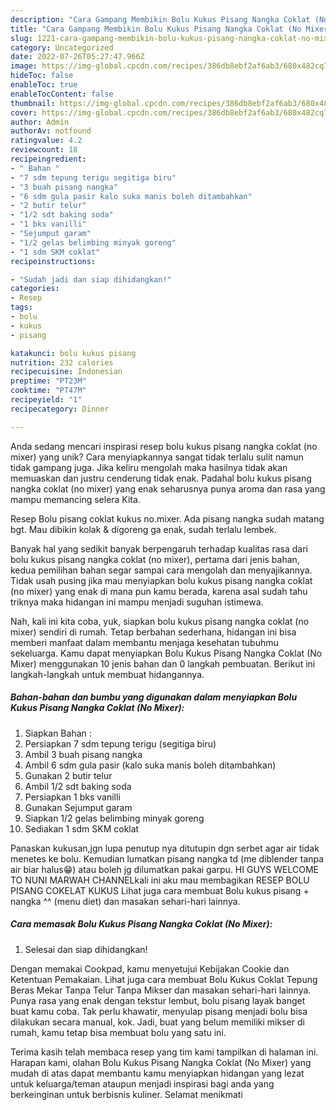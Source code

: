 ```yaml
---
description: "Cara Gampang Membikin Bolu Kukus Pisang Nangka Coklat (No Mixer) yang Mantap"
title: "Cara Gampang Membikin Bolu Kukus Pisang Nangka Coklat (No Mixer) yang Mantap"
slug: 1221-cara-gampang-membikin-bolu-kukus-pisang-nangka-coklat-no-mixer-yang-mantap
category: Uncategorized
date: 2022-07-26T05:27:47.966Z
image: https://img-global.cpcdn.com/recipes/386db8ebf2af6ab3/680x482cq70/bolu-kukus-pisang-nangka-coklat-no-mixer-foto-resep-utama.jpg
hideToc: false
enableToc: true
enableTocContent: false
thumbnail: https://img-global.cpcdn.com/recipes/386db8ebf2af6ab3/680x482cq70/bolu-kukus-pisang-nangka-coklat-no-mixer-foto-resep-utama.jpg
cover: https://img-global.cpcdn.com/recipes/386db8ebf2af6ab3/680x482cq70/bolu-kukus-pisang-nangka-coklat-no-mixer-foto-resep-utama.jpg
author: Admin
authorAv: notfound
ratingvalue: 4.2
reviewcount: 18
recipeingredient:
- " Bahan "
- "7 sdm tepung terigu segitiga biru"
- "3 buah pisang nangka"
- "6 sdm gula pasir kalo suka manis boleh ditambahkan"
- "2 butir telur"
- "1/2 sdt baking soda"
- "1 bks vanilli"
- "Sejumput garam"
- "1/2 gelas belimbing minyak goreng"
- "1 sdm SKM coklat"
recipeinstructions:

- "Sudah jadi dan siap dihidangkan!"
categories:
- Resep
tags:
- bolu
- kukus
- pisang

katakunci: bolu kukus pisang 
nutrition: 232 calories
recipecuisine: Indonesian
preptime: "PT23M"
cooktime: "PT47M"
recipeyield: "1"
recipecategory: Dinner

---
```





Anda sedang mencari inspirasi resep bolu kukus pisang nangka coklat (no mixer) yang unik? Cara menyiapkannya sangat tidak terlalu sulit namun tidak gampang juga. Jika keliru mengolah maka hasilnya tidak akan memuaskan dan justru cenderung tidak enak. Padahal bolu kukus pisang nangka coklat (no mixer) yang enak seharusnya punya aroma dan rasa yang mampu memancing selera Kita.





Resep Bolu pisang coklat kukus no.mixer. Ada pisang nangka sudah matang bgt. Mau dibikin kolak &amp; digoreng ga enak, sudah terlalu lembek.

Banyak hal yang sedikit banyak berpengaruh terhadap kualitas rasa dari bolu kukus pisang nangka coklat (no mixer), pertama dari jenis bahan, kedua pemilihan bahan segar sampai cara mengolah dan menyajikannya. Tidak usah pusing jika mau menyiapkan bolu kukus pisang nangka coklat (no mixer) yang enak di mana pun kamu berada, karena asal sudah tahu triknya maka hidangan ini mampu menjadi suguhan istimewa.






Nah, kali ini kita coba, yuk, siapkan bolu kukus pisang nangka coklat (no mixer) sendiri di rumah. Tetap berbahan sederhana, hidangan ini bisa memberi manfaat dalam membantu menjaga kesehatan tubuhmu sekeluarga. Kamu dapat menyiapkan Bolu Kukus Pisang Nangka Coklat (No Mixer) menggunakan 10 jenis bahan dan 0 langkah pembuatan. Berikut ini langkah-langkah untuk membuat hidangannya.

<!--inarticleads1-->

##### Bahan-bahan dan bumbu yang digunakan dalam menyiapkan Bolu Kukus Pisang Nangka Coklat (No Mixer):

1. Siapkan  Bahan :
1. Persiapkan 7 sdm tepung terigu (segitiga biru)
1. Ambil 3 buah pisang nangka
1. Ambil 6 sdm gula pasir (kalo suka manis boleh ditambahkan)
1. Gunakan 2 butir telur
1. Ambil 1/2 sdt baking soda
1. Persiapkan 1 bks vanilli
1. Gunakan Sejumput garam
1. Siapkan 1/2 gelas belimbing minyak goreng
1. Sediakan 1 sdm SKM coklat


Panaskan kukusan,jgn lupa penutup nya ditutupin dgn serbet agar air tidak menetes ke bolu. Kemudian lumatkan pisang nangka td (me diblender tanpa air biar halus😁) atau boleh jg dilumatkan pakai garpu. HI GUYS WELCOME TO NUNI MARWAH CHANNELkali ini aku mau membagikan RESEP BOLU PISANG COKELAT KUKUS Lihat juga cara membuat Bolu kukus pisang + nangka ^^ (menu diet) dan masakan sehari-hari lainnya. 

<!--inarticleads2-->

##### Cara memasak Bolu Kukus Pisang Nangka Coklat (No Mixer):


1. Selesai dan siap dihidangkan!

Dengan memakai Cookpad, kamu menyetujui Kebijakan Cookie dan Ketentuan Pemakaian. Lihat juga cara membuat Bolu Kukus Coklat Tepung Beras Mekar Tanpa Telur Tanpa Mikser dan masakan sehari-hari lainnya. Punya rasa yang enak dengan tekstur lembut, bolu pisang layak banget buat kamu coba. Tak perlu khawatir, menyulap pisang menjadi bolu bisa dilakukan secara manual, kok. Jadi, buat yang belum memiliki mikser di rumah, kamu tetap bisa membuat bolu yang satu ini. 

Terima kasih telah membaca resep yang tim kami tampilkan di halaman ini. Harapan kami, olahan Bolu Kukus Pisang Nangka Coklat (No Mixer) yang mudah di atas dapat membantu kamu menyiapkan hidangan yang lezat untuk keluarga/teman ataupun menjadi inspirasi bagi anda yang berkeinginan untuk berbisnis kuliner. Selamat menikmati
